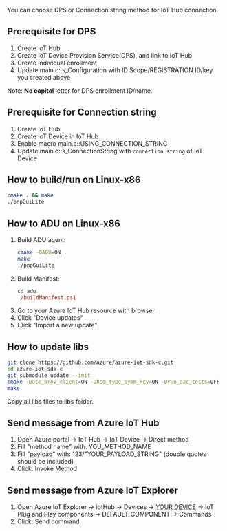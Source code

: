 You can choose DPS or Connection string method for IoT Hub connection
## Prerequisite for DPS
1. Create IoT Hub
2. Create IoT Device Provision Service(DPS), and link to IoT Hub
3. Create individual enrollment
4. Update main.c::s_Configuration with ID Scope/REGISTRATION ID/key you created above

Note: **No capital** letter for DPS enrollment ID/name.

## Prerequisite for Connection string
1. Create IoT Hub
2. Create IoT Device in IoT Hub
3. Enable macro main.c::USING_CONNECTION_STRING
4. Update main.c::s_ConnectionString with `connection string` of IoT Device

## How to build/run on Linux-x86
```bash
cmake . && make
./pnpGuiLite
```

## How to ADU on Linux-x86
1. Build ADU agent:
    ```bash
    cmake -DADU=ON .
    make
    ./pnpGuiLite
    ```
2. Build Manifest:
    ```ps
    cd adu
    ./buildManifest.ps1
    ```
3. Go to your Azure IoT Hub resource with browser
4. Click "Device updates"
5. Click "Import a new update"

## How to update libs
```bash
git clone https://github.com/Azure/azure-iot-sdk-c.git
cd azure-iot-sdk-c
git submodule update --init
cmake -Duse_prov_client=ON -Dhsm_type_symm_key=ON -Drun_e2e_tests=OFF .
make
```
Copy all libs files to libs folder.

## Send message from Azure IoT Hub
1. Open Azure portal -> IoT Hub -> IoT Device -> Direct method
2. Fill "method name" with: YOU_METHOD_NAME
3. Fill "payload" with: 123/"YOUR_PAYLOAD_STRING" (double quotes should be included)
4. Click: Invoke Method

## Send message from Azure IoT Explorer
1. Open Azure IoT Explorer -> iotHub -> Devices -> <ins>YOUR DEVICE</ins> -> IoT Plug and Play components -> DEFAULT_COMPONENT -> Commands
2. Click: Send command

